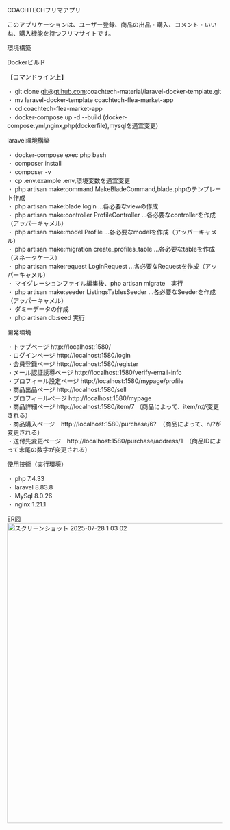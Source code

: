 COACHTECHフリマアプリ

このアプリケーションは、ユーザー登録、商品の出品・購入、コメント・いいね、購入機能を持つフリマサイトです。

環境構築

Dockerビルド  

【コマンドライン上】

・ git clone git@gtihub.com:coachtech-material/laravel-docker-template.git  
・ mv laravel-docker-template coachtech-flea-market-app  
・ cd coachtech-flea-market-app  
・ docker-compose up -d --build (docker-compose.yml,nginx,php(dockerfile),mysqlを適宜変更)  

laravel環境構築  

・ docker-compose exec php bash  
・ composer install  
・ composer -v  
・ cp .env.example .env,環境変数を適宜変更  
・ php artisan make:command MakeBladeCommand,blade.phpのテンプレート作成  
・ php artisan make:blade login ...各必要なviewの作成  
・ php artisan make:controller ProfileController ...各必要なcontrollerを作成（アッパーキャメル）  
・ php artisan make:model Profile ...各必要なmodelを作成（アッパーキャメル）  
・ php artisan make:migration create_profiles_table ...各必要なtableを作成（スネークケース）  
・ php artisan make:request LoginRequest ...各必要なRequestを作成（アッパーキャメル）  
・ マイグレーションファイル編集後、php artisan migrate　実行  
・ php artisan make:seeder ListingsTablesSeeder ...各必要なSeederを作成（アッパーキャメル）  
・ ダミーデータの作成  
・ php artisan db:seed 実行  

開発環境

・トップページ http://localhost:1580/  
・ログインページ http://localhost:1580/login  
・会員登録ページ http://localhost:1580/register  
・メール認証誘導ページ http://localhost:1580/verify-email-info  
・プロフィール設定ページ http://localhost:1580/mypage/profile  
・商品出品ページ http://localhost:1580/sell  
・プロフィールページ http://localhost:1580/mypage  
・商品詳細ページ http://localhost:1580/item/7 （商品によって、item/nが変更される）  
・商品購入ページ　http://localhost:1580/purchase/6?　（商品によって、n/?が変更される）  
・送付先変更ページ　http://localhost:1580/purchase/address/1　（商品IDによって末尾の数字が変更される）  

使用技術（実行環境）

・ php 7.4.33  
・ laravel 8.83.8  
・ MySql 8.0.26  
・ nginx 1.21.1  

ER図
<img width="1227" height="701" alt="スクリーンショット 2025-07-28 1 03 02" src="https://github.com/user-attachments/assets/ef62163c-0df6-4427-bca1-79adcb6a03dc" />
